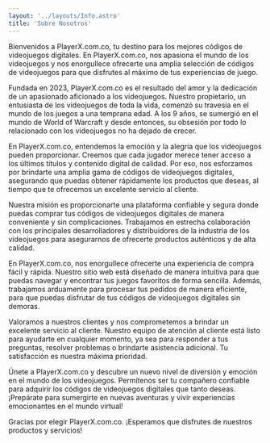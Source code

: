 ```yaml
---
layout: '../layouts/Info.astro'
title: 'Sobre Nosotros'
---
```


Bienvenidos a PlayerX.com.co, tu destino para los mejores códigos de videojuegos digitales. En PlayerX.com.co, nos apasiona el mundo de los videojuegos y nos enorgullece ofrecerte una amplia selección de códigos de videojuegos para que disfrutes al máximo de tus experiencias de juego.

Fundada en 2023, PlayerX.com.co es el resultado del amor y la dedicación de un apasionado aficionado a los videojuegos. Nuestro propietario, un entusiasta de los videojuegos de toda la vida, comenzó su travesía en el mundo de los juegos a una temprana edad. A los 9 años, se sumergió en el mundo de World of Warcraft y desde entonces, su obsesión por todo lo relacionado con los videojuegos no ha dejado de crecer.

En PlayerX.com.co, entendemos la emoción y la alegría que los videojuegos pueden proporcionar. Creemos que cada jugador merece tener acceso a los últimos títulos y contenido digital de calidad. Por eso, nos esforzamos por brindarte una amplia gama de códigos de videojuegos digitales, asegurando que puedas obtener rápidamente los productos que deseas, al tiempo que te ofrecemos un excelente servicio al cliente.

Nuestra misión es proporcionarte una plataforma confiable y segura donde puedas comprar tus códigos de videojuegos digitales de manera conveniente y sin complicaciones. Trabajamos en estrecha colaboración con los principales desarrolladores y distribuidores de la industria de los videojuegos para asegurarnos de ofrecerte productos auténticos y de alta calidad.

En PlayerX.com.co, nos enorgullece ofrecerte una experiencia de compra fácil y rápida. Nuestro sitio web está diseñado de manera intuitiva para que puedas navegar y encontrar tus juegos favoritos de forma sencilla. Además, trabajamos arduamente para procesar tus pedidos de manera eficiente, para que puedas disfrutar de tus códigos de videojuegos digitales sin demoras.

Valoramos a nuestros clientes y nos comprometemos a brindar un excelente servicio al cliente. Nuestro equipo de atención al cliente está listo para ayudarte en cualquier momento, ya sea para responder a tus preguntas, resolver problemas o brindarte asistencia adicional. Tu satisfacción es nuestra máxima prioridad.

Únete a PlayerX.com.co y descubre un nuevo nivel de diversión y emoción en el mundo de los videojuegos. Permítenos ser tu compañero confiable para adquirir los códigos de videojuegos digitales que tanto deseas. ¡Prepárate para sumergirte en nuevas aventuras y vivir experiencias emocionantes en el mundo virtual!

Gracias por elegir PlayerX.com.co. ¡Esperamos que disfrutes de nuestros productos y servicios!
